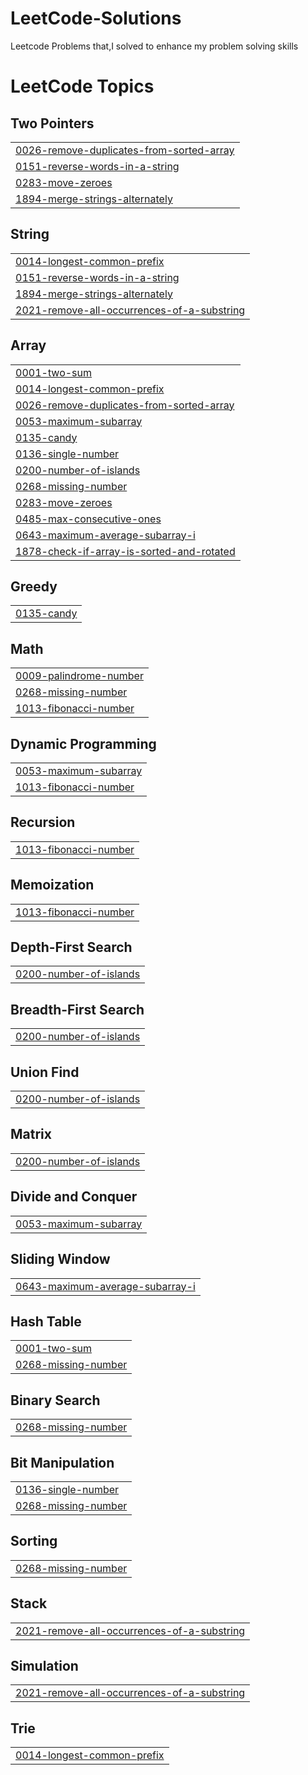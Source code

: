 # LeetCode-Solutions
Leetcode Problems that,I solved to enhance my problem solving skills

<!---LeetCode Topics Start-->
# LeetCode Topics
## Two Pointers
|  |
| ------- |
| [0026-remove-duplicates-from-sorted-array](https://github.com/Ashika-hub-tech/LeetCode-Solutions/tree/master/0026-remove-duplicates-from-sorted-array) |
| [0151-reverse-words-in-a-string](https://github.com/Ashika-hub-tech/LeetCode-Solutions/tree/master/0151-reverse-words-in-a-string) |
| [0283-move-zeroes](https://github.com/Ashika-hub-tech/LeetCode-Solutions/tree/master/0283-move-zeroes) |
| [1894-merge-strings-alternately](https://github.com/Ashika-hub-tech/LeetCode-Solutions/tree/master/1894-merge-strings-alternately) |
## String
|  |
| ------- |
| [0014-longest-common-prefix](https://github.com/Ashika-hub-tech/LeetCode-Solutions/tree/master/0014-longest-common-prefix) |
| [0151-reverse-words-in-a-string](https://github.com/Ashika-hub-tech/LeetCode-Solutions/tree/master/0151-reverse-words-in-a-string) |
| [1894-merge-strings-alternately](https://github.com/Ashika-hub-tech/LeetCode-Solutions/tree/master/1894-merge-strings-alternately) |
| [2021-remove-all-occurrences-of-a-substring](https://github.com/Ashika-hub-tech/LeetCode-Solutions/tree/master/2021-remove-all-occurrences-of-a-substring) |
## Array
|  |
| ------- |
| [0001-two-sum](https://github.com/Ashika-hub-tech/LeetCode-Solutions/tree/master/0001-two-sum) |
| [0014-longest-common-prefix](https://github.com/Ashika-hub-tech/LeetCode-Solutions/tree/master/0014-longest-common-prefix) |
| [0026-remove-duplicates-from-sorted-array](https://github.com/Ashika-hub-tech/LeetCode-Solutions/tree/master/0026-remove-duplicates-from-sorted-array) |
| [0053-maximum-subarray](https://github.com/Ashika-hub-tech/LeetCode-Solutions/tree/master/0053-maximum-subarray) |
| [0135-candy](https://github.com/Ashika-hub-tech/LeetCode-Solutions/tree/master/0135-candy) |
| [0136-single-number](https://github.com/Ashika-hub-tech/LeetCode-Solutions/tree/master/0136-single-number) |
| [0200-number-of-islands](https://github.com/Ashika-hub-tech/LeetCode-Solutions/tree/master/0200-number-of-islands) |
| [0268-missing-number](https://github.com/Ashika-hub-tech/LeetCode-Solutions/tree/master/0268-missing-number) |
| [0283-move-zeroes](https://github.com/Ashika-hub-tech/LeetCode-Solutions/tree/master/0283-move-zeroes) |
| [0485-max-consecutive-ones](https://github.com/Ashika-hub-tech/LeetCode-Solutions/tree/master/0485-max-consecutive-ones) |
| [0643-maximum-average-subarray-i](https://github.com/Ashika-hub-tech/LeetCode-Solutions/tree/master/0643-maximum-average-subarray-i) |
| [1878-check-if-array-is-sorted-and-rotated](https://github.com/Ashika-hub-tech/LeetCode-Solutions/tree/master/1878-check-if-array-is-sorted-and-rotated) |
## Greedy
|  |
| ------- |
| [0135-candy](https://github.com/Ashika-hub-tech/LeetCode-Solutions/tree/master/0135-candy) |
## Math
|  |
| ------- |
| [0009-palindrome-number](https://github.com/Ashika-hub-tech/LeetCode-Solutions/tree/master/0009-palindrome-number) |
| [0268-missing-number](https://github.com/Ashika-hub-tech/LeetCode-Solutions/tree/master/0268-missing-number) |
| [1013-fibonacci-number](https://github.com/Ashika-hub-tech/LeetCode-Solutions/tree/master/1013-fibonacci-number) |
## Dynamic Programming
|  |
| ------- |
| [0053-maximum-subarray](https://github.com/Ashika-hub-tech/LeetCode-Solutions/tree/master/0053-maximum-subarray) |
| [1013-fibonacci-number](https://github.com/Ashika-hub-tech/LeetCode-Solutions/tree/master/1013-fibonacci-number) |
## Recursion
|  |
| ------- |
| [1013-fibonacci-number](https://github.com/Ashika-hub-tech/LeetCode-Solutions/tree/master/1013-fibonacci-number) |
## Memoization
|  |
| ------- |
| [1013-fibonacci-number](https://github.com/Ashika-hub-tech/LeetCode-Solutions/tree/master/1013-fibonacci-number) |
## Depth-First Search
|  |
| ------- |
| [0200-number-of-islands](https://github.com/Ashika-hub-tech/LeetCode-Solutions/tree/master/0200-number-of-islands) |
## Breadth-First Search
|  |
| ------- |
| [0200-number-of-islands](https://github.com/Ashika-hub-tech/LeetCode-Solutions/tree/master/0200-number-of-islands) |
## Union Find
|  |
| ------- |
| [0200-number-of-islands](https://github.com/Ashika-hub-tech/LeetCode-Solutions/tree/master/0200-number-of-islands) |
## Matrix
|  |
| ------- |
| [0200-number-of-islands](https://github.com/Ashika-hub-tech/LeetCode-Solutions/tree/master/0200-number-of-islands) |
## Divide and Conquer
|  |
| ------- |
| [0053-maximum-subarray](https://github.com/Ashika-hub-tech/LeetCode-Solutions/tree/master/0053-maximum-subarray) |
## Sliding Window
|  |
| ------- |
| [0643-maximum-average-subarray-i](https://github.com/Ashika-hub-tech/LeetCode-Solutions/tree/master/0643-maximum-average-subarray-i) |
## Hash Table
|  |
| ------- |
| [0001-two-sum](https://github.com/Ashika-hub-tech/LeetCode-Solutions/tree/master/0001-two-sum) |
| [0268-missing-number](https://github.com/Ashika-hub-tech/LeetCode-Solutions/tree/master/0268-missing-number) |
## Binary Search
|  |
| ------- |
| [0268-missing-number](https://github.com/Ashika-hub-tech/LeetCode-Solutions/tree/master/0268-missing-number) |
## Bit Manipulation
|  |
| ------- |
| [0136-single-number](https://github.com/Ashika-hub-tech/LeetCode-Solutions/tree/master/0136-single-number) |
| [0268-missing-number](https://github.com/Ashika-hub-tech/LeetCode-Solutions/tree/master/0268-missing-number) |
## Sorting
|  |
| ------- |
| [0268-missing-number](https://github.com/Ashika-hub-tech/LeetCode-Solutions/tree/master/0268-missing-number) |
## Stack
|  |
| ------- |
| [2021-remove-all-occurrences-of-a-substring](https://github.com/Ashika-hub-tech/LeetCode-Solutions/tree/master/2021-remove-all-occurrences-of-a-substring) |
## Simulation
|  |
| ------- |
| [2021-remove-all-occurrences-of-a-substring](https://github.com/Ashika-hub-tech/LeetCode-Solutions/tree/master/2021-remove-all-occurrences-of-a-substring) |
## Trie
|  |
| ------- |
| [0014-longest-common-prefix](https://github.com/Ashika-hub-tech/LeetCode-Solutions/tree/master/0014-longest-common-prefix) |
<!---LeetCode Topics End-->